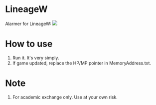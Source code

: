 # LineageW
Alarmer for LineageW:
![](https://i.imgur.com/saoFC7N.png)


# How to use
  1. Run it. It's very simply.
  2. If game updated, replace the HP/MP pointer in MemoryAddress.txt.

# Note
  1. For academic exchange only. Use at your own risk.
